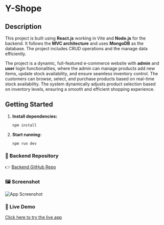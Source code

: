 #  Y-Shope

## Description
This project is built using **React.js** working in Vite and **Node.js** for the backend. It follows the **MVC architecture** and uses **MongoDB** as the database. The project includes CRUD operations and the manage data efficiently.

The project is a dynamic, full-featured e-commerce website with **admin** and **user** login functionalities, where the admin can manage products add new items, update stock availability, and ensure seamless inventory control.
The customers can browse, select, and purchase products based on real-time stock availability. The system dynamically adjusts product selection based on inventory levels, ensuring a smooth and efficient shopping experience.

## Getting Started

1. **Install dependencies:**

   ```bash
   npm install
2. **Start running:**

   ```bash
   npm run dev


### 🔗 Backend Repository

👉 [Backend GitHub Repo](https://github.com/harikrishnan2193/y_shope-backend)

### 🖼️ Screenshot

![App Screenshot](./src/assets/Screenshot.png)

### 🚀 Live Demo

[Click here to try the live app](https://y-shope-frontend.vercel.app/)